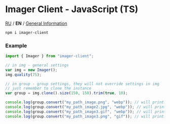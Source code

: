 # Imager Client - JavaScript (TS)

[RU](./TS-RU.md) / **EN** / [General Information](./README-EN.md)

```bash
npm i imager-client
```

### Example

```js
import { Imager } from "imager-client";

// in img - general settings
var img = new Imager();
img.quality(75);

// in group - group settings, they will not override settings in img
// just remember to clone the instance
var group = img.clone().size(150, 150).trim(true, 10);

console.log(group.convert("my_path_image.png", "webp")); // will print: my_path_image/DqcECgCWSwoAlg.webp
console.log(group.convert("my_path_image2.jpg", "webp")); // will print: my_path_image2/DqcBCgCWSwoAlg.webp
console.log(group.convert("my_path_image3.gif", "webp")); // will print: my_path_image3/DqcDCgCWSwoAlg.webp
console.log(group.convert("my_path_image3.png", "gif")); // will print: my_path_image3/DqcEAwCWSwoAlg.gif
```
